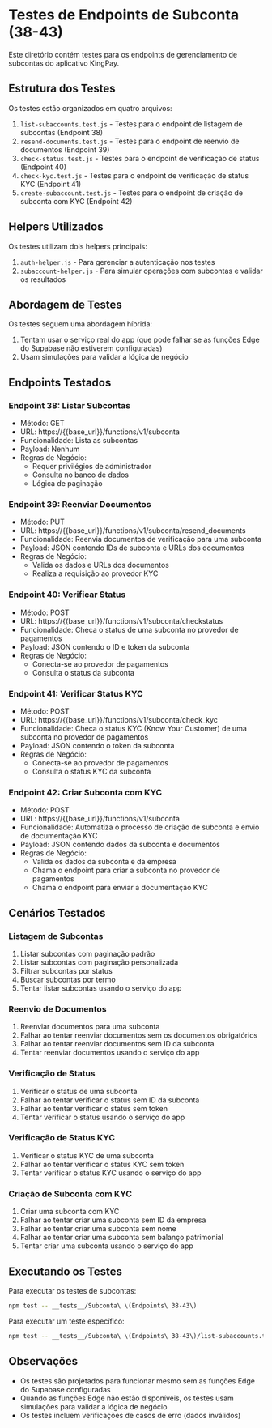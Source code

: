 # Testes de Endpoints de Subconta (38-43)

Este diretório contém testes para os endpoints de gerenciamento de subcontas do aplicativo KingPay.

## Estrutura dos Testes

Os testes estão organizados em quatro arquivos:

1. `list-subaccounts.test.js` - Testes para o endpoint de listagem de subcontas (Endpoint 38)
2. `resend-documents.test.js` - Testes para o endpoint de reenvio de documentos (Endpoint 39)
3. `check-status.test.js` - Testes para o endpoint de verificação de status (Endpoint 40)
4. `check-kyc.test.js` - Testes para o endpoint de verificação de status KYC (Endpoint 41)
5. `create-subaccount.test.js` - Testes para o endpoint de criação de subconta com KYC (Endpoint 42)

## Helpers Utilizados

Os testes utilizam dois helpers principais:

1. `auth-helper.js` - Para gerenciar a autenticação nos testes
2. `subaccount-helper.js` - Para simular operações com subcontas e validar os resultados

## Abordagem de Testes

Os testes seguem uma abordagem híbrida:

1. Tentam usar o serviço real do app (que pode falhar se as funções Edge do Supabase não estiverem configuradas)
2. Usam simulações para validar a lógica de negócio

## Endpoints Testados

### Endpoint 38: Listar Subcontas
- Método: GET
- URL: https://{{base_url}}/functions/v1/subconta
- Funcionalidade: Lista as subcontas
- Payload: Nenhum
- Regras de Negócio:
  - Requer privilégios de administrador
  - Consulta no banco de dados
  - Lógica de paginação

### Endpoint 39: Reenviar Documentos
- Método: PUT
- URL: https://{{base_url}}/functions/v1/subconta/resend_documents
- Funcionalidade: Reenvia documentos de verificação para uma subconta
- Payload: JSON contendo IDs de subconta e URLs dos documentos
- Regras de Negócio:
  - Valida os dados e URLs dos documentos
  - Realiza a requisição ao provedor KYC

### Endpoint 40: Verificar Status
- Método: POST
- URL: https://{{base_url}}/functions/v1/subconta/checkstatus
- Funcionalidade: Checa o status de uma subconta no provedor de pagamentos
- Payload: JSON contendo o ID e token da subconta
- Regras de Negócio:
  - Conecta-se ao provedor de pagamentos
  - Consulta o status da subconta

### Endpoint 41: Verificar Status KYC
- Método: POST
- URL: https://{{base_url}}/functions/v1/subconta/check_kyc
- Funcionalidade: Checa o status KYC (Know Your Customer) de uma subconta no provedor de pagamentos
- Payload: JSON contendo o token da subconta
- Regras de Negócio:
  - Conecta-se ao provedor de pagamentos
  - Consulta o status KYC da subconta

### Endpoint 42: Criar Subconta com KYC
- Método: POST
- URL: https://{{base_url}}/functions/v1/subconta
- Funcionalidade: Automatiza o processo de criação de subconta e envio de documentação KYC
- Payload: JSON contendo dados da subconta e documentos
- Regras de Negócio:
  - Valida os dados da subconta e da empresa
  - Chama o endpoint para criar a subconta no provedor de pagamentos
  - Chama o endpoint para enviar a documentação KYC

## Cenários Testados

### Listagem de Subcontas
1. Listar subcontas com paginação padrão
2. Listar subcontas com paginação personalizada
3. Filtrar subcontas por status
4. Buscar subcontas por termo
5. Tentar listar subcontas usando o serviço do app

### Reenvio de Documentos
1. Reenviar documentos para uma subconta
2. Falhar ao tentar reenviar documentos sem os documentos obrigatórios
3. Falhar ao tentar reenviar documentos sem ID da subconta
4. Tentar reenviar documentos usando o serviço do app

### Verificação de Status
1. Verificar o status de uma subconta
2. Falhar ao tentar verificar o status sem ID da subconta
3. Falhar ao tentar verificar o status sem token
4. Tentar verificar o status usando o serviço do app

### Verificação de Status KYC
1. Verificar o status KYC de uma subconta
2. Falhar ao tentar verificar o status KYC sem token
3. Tentar verificar o status KYC usando o serviço do app

### Criação de Subconta com KYC
1. Criar uma subconta com KYC
2. Falhar ao tentar criar uma subconta sem ID da empresa
3. Falhar ao tentar criar uma subconta sem nome
4. Falhar ao tentar criar uma subconta sem balanço patrimonial
5. Tentar criar uma subconta usando o serviço do app

## Executando os Testes

Para executar os testes de subcontas:

```bash
npm test -- __tests__/Subconta\ \(Endpoints\ 38-43\)
```

Para executar um teste específico:

```bash
npm test -- __tests__/Subconta\ \(Endpoints\ 38-43\)/list-subaccounts.test.js
```

## Observações

- Os testes são projetados para funcionar mesmo sem as funções Edge do Supabase configuradas
- Quando as funções Edge não estão disponíveis, os testes usam simulações para validar a lógica de negócio
- Os testes incluem verificações de casos de erro (dados inválidos) 